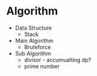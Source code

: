 # Algorithm

- Data Structure
  - Stack
- Main Algorithm
  - Bruteforce
- Sub Algorithm
  - divisor - accumualting dp?
  - prime number
